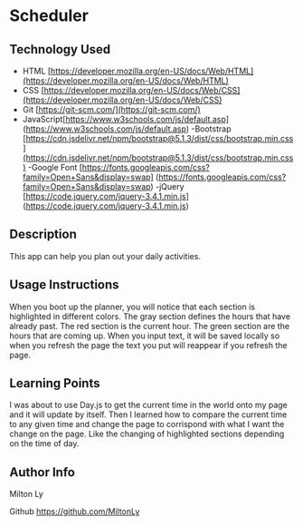 # Scheduler

## Technology Used

- HTML [https://developer.mozilla.org/en-US/docs/Web/HTML](https://developer.mozilla.org/en-US/docs/Web/HTML)
- CSS  [https://developer.mozilla.org/en-US/docs/Web/CSS](https://developer.mozilla.org/en-US/docs/Web/CSS) 
- Git  [https://git-scm.com/](https://git-scm.com/)
- JavaScript[https://www.w3schools.com/js/default.asp]
(https://www.w3schools.com/js/default.asp)
-Bootstrap [https://cdn.jsdelivr.net/npm/bootstrap@5.1.3/dist/css/bootstrap.min.css](https://cdn.jsdelivr.net/npm/bootstrap@5.1.3/dist/css/bootstrap.min.css)
-Google Font [https://fonts.googleapis.com/css?family=Open+Sans&display=swap] (https://fonts.googleapis.com/css?family=Open+Sans&display=swap)
-jQuery [https://code.jquery.com/jquery-3.4.1.min.js] (https://code.jquery.com/jquery-3.4.1.min.js)

## Description

This app can help you plan out your daily activities.

## Usage Instructions

When you boot up the planner, you will notice that each section is highlighted in different colors. The gray section defines the hours that have already past. The red section is the current hour. The green section are the hours that are coming up. When you input text, it will be saved locally so when you refresh the page the text you put will reappear if you refresh the page.

## Learning Points

I was about to use Day.js to get the current time in the world onto my page and it will update by itself. Then I learned how to compare the current time to any given time and change the page to corrispond with what I want the change on the page. Like the changing of highlighted sections depending on the time of day.

## Author Info

Milton Ly

Github https://github.com/MiltonLy